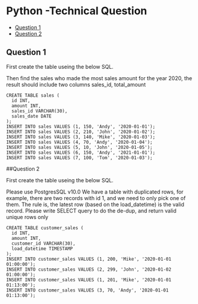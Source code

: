 # Python -Technical Question

- [Question 1](#question-1)
- [Question 2](#Question-2)

## Question 1
 
First create the table useing the below SQL.

Then find the sales who made the most sales amount for the year 2020, the result should include two columns sales_id, total_amount
 

```
CREATE TABLE sales (
  id INT,
  amount INT,
  sales_id VARCHAR(30),
  sales_date DATE
);
INSERT INTO sales VALUES (1, 150, 'Andy', '2020-01-01');
INSERT INTO sales VALUES (2, 210, 'John', '2020-01-02');
INSERT INTO sales VALUES (3, 140, 'Mike', '2020-01-03');
INSERT INTO sales VALUES (4, 70, 'Andy', '2020-01-04');
INSERT INTO sales VALUES (5, 10, 'John', '2020-01-05');
INSERT INTO sales VALUES (6, 150, 'Andy', '2021-01-01');
INSERT INTO sales VALUES (7, 100, 'Tom', '2020-01-03');
```
##Question 2

First create the table useing the below SQL.

Please use PostgresSQL v10.0
We have a table with duplicated rows, for example, there are two records with id 1, and we need to only pick one of them.
 The rule is, the latest row (based on the load_datetime) is the valid record.
 Please write SELECT query to do the de-dup, and return valid unique rows only
 

```
CREATE TABLE customer_sales (
  id INT,
  amount INT,
  customer_id VARCHAR(30),
  load_datetime TIMESTAMP
);
INSERT INTO customer_sales VALUES (1, 200, 'Mike', '2020-01-01 01:00:00');
INSERT INTO customer_sales VALUES (2, 299, 'John', '2020-01-02 01:00:00');
INSERT INTO customer_sales VALUES (1, 201, 'Mike', '2020-01-01 01:13:00');
INSERT INTO customer_sales VALUES (3, 70, 'Andy', '2020-01-01 01:13:00');
```
